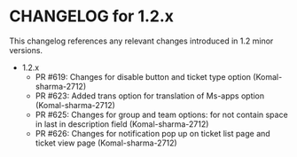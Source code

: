 CHANGELOG for 1.2.x
===================

This changelog references any relevant changes introduced in 1.2 minor versions.

* 1.2.x
    * PR #619: Changes for disable button and ticket type option (Komal-sharma-2712)
    * PR #623: Added trans option for translation of Ms-apps option (Komal-sharma-2712)
    * PR #625: Changes for group and team options: for not contain space in last in description field (Komal-sharma-2712)
    * PR #626: Changes for notification pop up on ticket list page and ticket view page (Komal-sharma-2712)
